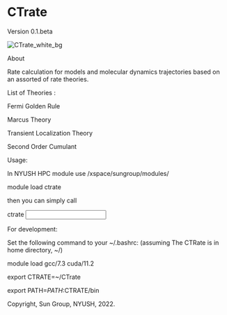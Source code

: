 # CTrate
Version 0.1.beta


![CTrate_white_bg](https://user-images.githubusercontent.com/60097047/164969088-94b6cf0c-4027-4f15-bab7-4c66d9968fc1.png)


About 

Rate calculation for models and molecular dynamics trajectories based on an assorted of rate theories.

List of Theories :

Fermi Golden Rule

Marcus Theory

Transient Localization Theory

Second Order Cumulant


Usage: 

In NYUSH HPC 
module use /xspace/sungroup/modules/

module load ctrate

then you can simply call 

ctrate <input file> <options>

For development:

Set the following command to your ~/.bashrc: (assuming The CTRate is in home directory, ~/)

module load gcc/7.3 cuda/11.2

export CTRATE=~/CTrate

export PATH=$PATH:$CTRATE/bin


Copyright, Sun Group, NYUSH, 2022.  
